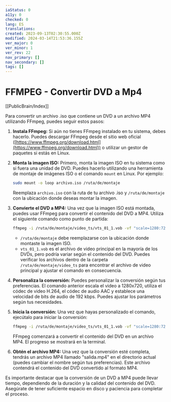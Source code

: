 ```yaml
---
iaStatus: 0
a11y: 0
checked: 0
lang: ES
translations: 
created: 2023-09-13T02:30:55.000Z
modified: 2024-03-14T21:53:36.155Z
ver_major: 0
ver_minor: 1
ver_rev: 22
nav_primary: []
nav_secondary: []
tags: []
---
```

# FFMPEG - Convertir DVD a Mp4

[[PublicBrain/Index]]

Para convertir un archivo .iso que contiene un DVD a un archivo MP4 utilizando FFmpeg, puedes seguir estos pasos:

1. **Instala FFmpeg:** Si aún no tienes FFmpeg instalado en tu sistema, debes hacerlo. Puedes descargar FFmpeg desde el sitio web oficial ([https://www.ffmpeg.org/download.html](https://www.ffmpeg.org/download.html)) o utilizar un gestor de paquetes si estás en Linux.
    
2. **Monta la imagen ISO:** Primero, monta la imagen ISO en tu sistema como si fuera una unidad de DVD. Puedes hacerlo utilizando una herramienta de montaje de imágenes ISO o el comando `mount` en Linux. Por ejemplo:
    
    ```sh
    sudo mount -o loop archivo.iso /ruta/de/montaje
    ```
    
    Reemplaza `archivo.iso` con la ruta de tu archivo .iso y `/ruta/de/montaje` con la ubicación donde deseas montar la imagen.
    
3. **Convierte el DVD a MP4:** Una vez que la imagen ISO está montada, puedes usar FFmpeg para convertir el contenido del DVD a MP4. Utiliza el siguiente comando como punto de partida:
    
   ```sh
   ffmpeg -i /ruta/de/montaje/video_ts/vts_01_1.vob -vf "scale=1280:720" -c:v libx264 -preset slow -crf 22 -c:a aac -strict experimental -b:a 192k -ac 2 salida.mp4
   ```
    
    - `/ruta/de/montaje` debe reemplazarse con la ubicación donde montaste la imagen ISO.
    - `vts_01_1.vob` es el archivo de video principal en la mayoría de los DVDs, pero podría variar según el contenido del DVD. Puedes verificar los archivos dentro de la carpeta `/ruta/de/montaje/video_ts` para encontrar el archivo de video principal y ajustar el comando en consecuencia.
4. **Personaliza la conversión:** Puedes personalizar la conversión según tus preferencias. El comando anterior escala el video a 1280x720, utiliza el códec de video H.264, el códec de audio AAC y establece una velocidad de bits de audio de 192 kbps. Puedes ajustar los parámetros según tus necesidades.
    
5. **Inicia la conversión:** Una vez que hayas personalizado el comando, ejecútalo para iniciar la conversión:
    
    ```sh    
    ffmpeg -i /ruta/de/montaje/video_ts/vts_01_1.vob -vf "scale=1280:720" -c:v libx264 -preset slow -crf 22 -c:a aac -strict experimental -b:a 192k -ac 2 salida.mp4
    ```
    
    FFmpeg comenzará a convertir el contenido del DVD en un archivo MP4. El progreso se mostrará en la terminal.
    
6. **Obtén el archivo MP4:** Una vez que la conversión esté completa, tendrás un archivo MP4 llamado "salida.mp4" en el directorio actual (puedes cambiar el nombre según tus preferencias). Este archivo contendrá el contenido del DVD convertido al formato MP4.
    

Es importante destacar que la conversión de un DVD a MP4 puede llevar tiempo, dependiendo de la duración y la calidad del contenido del DVD. Asegúrate de tener suficiente espacio en disco y paciencia para completar el proceso.